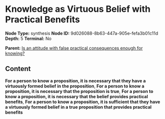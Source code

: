 # Knowledge as Virtuous Belief with Practical Benefits

**Node Type:** synthesis
**Node ID:** 9d026088-8b63-447a-905e-fefa3b01c11d
**Depth:** 5
**Terminal:** No

**Parent:** [Is an attitude with false practical consequences enough for knowing?](is-an-attitude-with-false-practical-consequences-enough-for-knowing-antithesis-aabdd125-6eb1-4a1f-8ded-a48860a08fdb.md)

## Content

**For a person to know a proposition, it is necessary that they have a virtuously formed belief in the proposition**, **For a person to know a proposition, it is necessary that the proposition is true**, **For a person to know a proposition, it is necessary that the belief provides practical benefits**, **For a person to know a proposition, it is sufficient that they have a virtuously formed belief in a true proposition that provides practical benefits**
